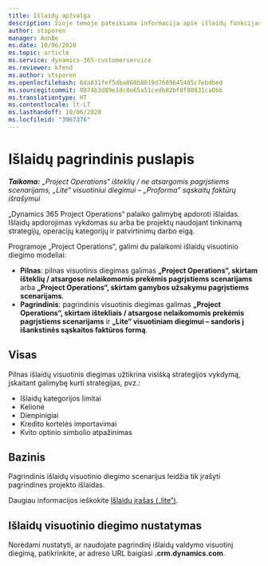 ```yaml
---
title: Išlaidų apžvalga
description: Šioje temoje pateikiama informacija apie išlaidų funkcijas programoje „Project Operations“.
author: stsporen
manager: AnnBe
ms.date: 10/06/2020
ms.topic: article
ms.service: dynamics-365-customerservice
ms.reviewer: kfend
ms.author: stsporen
ms.openlocfilehash: 6da831fef5dba060b8019d7689645405c7ebdbed
ms.sourcegitcommit: 0874b3d89e1dc0e65a51cedb82bf8f80831ca0bb
ms.translationtype: HT
ms.contentlocale: lt-LT
ms.lasthandoff: 10/06/2020
ms.locfileid: "3967376"
---
```

# <a name="expense-home-page"></a>Išlaidų pagrindinis puslapis

_**Taikoma:** „Project Operations“ išteklių / ne atsargomis pagrįstiems scenarijams, „Lite“ visuotiniui diegimui – „Proforma“ sąskaitų faktūrų išrašymui_


„Dynamics 365 Project Operations“ palaiko galimybę apdoroti išlaidas. Išlaidų apdorojimas vykdomas su arba be projektų naudojant tinkinamą strategijų, operacijų kategorijų ir patvirtinimų darbo eigą.

Programoje „Project Operations“, galimi du palaikomi išlaidų visuotinio diegimo modeliai: 

- **Pilnas**: pilnas visuotinis diegimas galimas **„Project Operations“, skirtam išteklių / atsargose nelaikomomis prekėmis pagrįstiems scenarijams** arba **„Project Operations“, skirtam gamybos užsakymu pagrįstiems scenarijams**.
- **Pagrindinis**: pagrindinis visuotinis diegimas galimas **„Project Operations“, skirtam ištekliais / atsargose nelaikomomis prekėmis pagrįstiems scenarijams** ir **„Lite“ visuotiniam diegimui – sandoris į išankstinės sąskaitos faktūros formą**.

## <a name="full"></a>Visas 
Pilnas išlaidų visuotinis diegimas užtikrina visišką strategijos vykdymą, įskaitant galimybę kurti strategijas, pvz.:

  - Išlaidų kategorijos limitai
  - Kelionė
  - Dienpinigiai
  - Kredito kortelės importavimai
  - Kvito optinio simbolio atpažinimas

## <a name="basic"></a>Bazinis 
Pagrindinis išlaidų visuotinio diegimo scenarijus leidžia tik įrašyti pagrindines projekto išlaidas. 

Daugiau informacijos ieškokite [Išlaidų įrašas („lite“)](basic-expense.md).

## <a name="determine-your-expense-deployment"></a>Išlaidų visuotinio diegimo nustatymas
Norėdami nustatyti, ar naudojate pagrindinį išlaidų valdymo visuotinį diegimą, patikrinkite, ar adreso URL baigiasi **.crm.dynamics.com**. 
